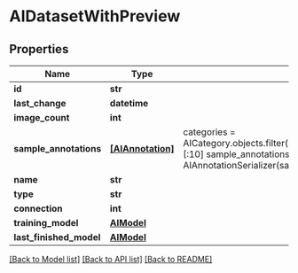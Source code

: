 # AIDatasetWithPreview


## Properties

Name | Type | Description | Notes
------------ | ------------- | ------------- | -------------
**id** | **str** |  | 
**last_change** | **datetime** |  | [readonly] 
**image_count** | **int** |  | [readonly] 
**sample_annotations** | [**[AIAnnotation]**](AIAnnotation.md) |  categories &#x3D; AICategory.objects.filter(dataset&#x3D;obj).prefetch_related(&#39;annotations&#39;).annotate(first_annotation_id&#x3D;Min(&#39;annotations__id&#39;))[:10] sample_annotations &#x3D; AIAnnotation.objects.filter(id__in&#x3D;[x.first_annotation_id for x in categories]) return AIAnnotationSerializer(sample_annotations, many&#x3D;True).data  | [readonly] 
**name** | **str** |  | 
**type** | **str** |  | 
**connection** | **int** |  | 
**training_model** | [**AIModel**](AIModel.md) |  | [optional] 
**last_finished_model** | [**AIModel**](AIModel.md) |  | [optional] 

[[Back to Model list]](../#documentation-for-models) [[Back to API list]](../#documentation-for-api-endpoints) [[Back to README]](../)


